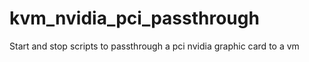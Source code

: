 # kvm_nvidia_pci_passthrough
Start and stop scripts to passthrough a pci nvidia graphic card to a vm
